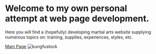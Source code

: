 # Welcome to my own personal attempt at web page development.

Here you will find a (hopefully) developing martial arts website supplying numerous topics on: training, supplies, experiences, styles, etc.

[Main Page](https://kungfuwu.github.io/mantis/main)
![kungfustock](https://i.pinimg.com/280x280_RS/ce/72/ac/ce72acb33091e5b1836537e94da98fd6.jpg)
